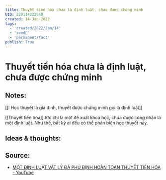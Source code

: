 ```yaml
---
title: Thuyết tiến hóa chưa là định luật, chưa được chứng minh
UID: 220114222540
created: 14-Jan-2022
tags:
  - 'created/2022/Jan/14'
  - 'seed🥜'
  - 'permanent/fact'
publish: True
---
```

# Thuyết tiến hóa chưa là định luật, chưa được chứng minh

## Notes:
[[❕ Học thuyết là giả định, thuyết được chứng minh gọi là định luật]]

[[Thuyết tiến hóa]] tức chỉ là một đề xuất khoa học, chưa được công nhận là một định luật. Như thế, bất kỳ ai đều có thể phản biện học thuyết này.

## Ideas & thoughts:

## Source:
- [MỘT ĐỊNH LUẬT VẬT LÝ ĐÃ PHỦ ĐỊNH HOÀN TOÀN THUYẾT TIẾN HÓA - YouTube](https://www.youtube.com/watch?v=gTfflUngBZA)